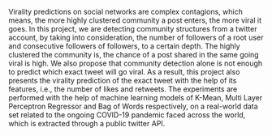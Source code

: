 Virality predictions on social networks are complex contagions, which means, the more highly clustered community a post enters, the more viral it goes. In this project, we are detecting community structures from a twitter account, by taking into consideration, the number of followers of a root user and consecutive followers of followers, to a certain depth. The highly clustered the community is, the chance of a post shared in the same going viral is high. We also propose that community detection alone is not enough to predict which exact tweet will go viral. As a result, this project also presents the virality prediction of the exact tweet with the help of its features, i.e., the number of likes and retweets. The experiments are performed with the help of machine learning models of K-Mean, Multi Layer Perceptron Regressor and Bag of Words respectively, on a real-world data set related to the ongoing COVID-19 pandemic faced across the world, which is extracted through a public twitter API.
